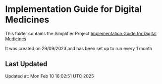 # Implementation Guide for Digital Medicines
This folder contains the Simplifier Project [Implementation Guide for Digital Medicines](https://simplifier.net/epmaimplementationguidanceforr4)

It was created on 29/09/2023 and has been set up to run every 1 month

## Last Updated


Updated at: Mon Feb 10 16:02:51 UTC 2025
